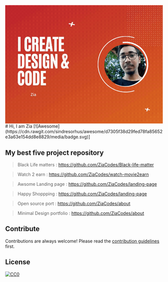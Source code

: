 <img src="profile.gif" align="right" />
# Hi, I am Zia [![Awesome](https://cdn.rawgit.com/sindresorhus/awesome/d7305f38d29fed78fa85652e3a63e154dd8e8829/media/badge.svg)]

## My best five project repository

> Black Life matters         : https://github.com/ZiaCodes/Black-life-matter

> Watch 2 earn               : https://github.com/ZiaCodes/watch-movie2earn

> Awsome Landing page        : https://github.com/ZiaCodes/landing-page

> Happy Shoppping            : https://github.com/ZiaCodes/landing-page

> Open source port           : https://github.com/ZiaCodes/about

> Minimal Design portfolio   : https://github.com/ZiaCodes/about

## Contribute

Contributions are always welcome!
Please read the [contribution guidelines](contributing.md) first.

## License

[![CC0](https://licensebuttons.net/p/zero/1.0/88x31.png)](https://creativecommons.org/publicdomain/zero/1.0/)

